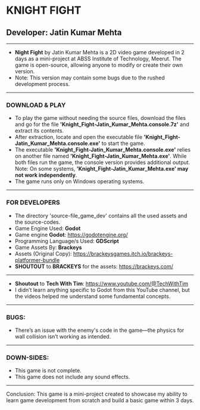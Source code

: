 # KNIGHT FIGHT
## Developer: Jatin Kumar Mehta
---
* **Night Fight** by Jatin Kumar Mehta is a 2D video game developed in 2 days as a mini-project at ABSS Institute of Technology, Meerut. The game is open-source, allowing anyone to modify or create their own version.
* Note: This version may contain some bugs due to the rushed development process.
---
### DOWNLOAD & PLAY
* To play the game without needing the source files, download the files and go for the file **'Knight_Fight-Jatin_Kumar_Mehta.console.7z'** and extract its contents.
* After extraction, locate and open the executable file **'Knight_Fight-Jatin_Kumar_Mehta.console.exe'** to start the game.
* The executable **'Knight_Fight-Jatin_Kumar_Mehta.console.exe'** relies on another file named **'Knight_Fight-Jatin_Kumar_Mehta.exe'**. While both files run the game, the console version provides additional output. Note: On some systems, **'Knight_Fight-Jatin_Kumar_Mehta.exe' may not work independently**.
* The game runs only on Windows operating systems.
---
### FOR DEVELOPERS
* The directory 'source-file_game_dev' contains all the used assets and the source-codes.
* Game Engine Used: **Godot**
* Game engine **Godot**: https://godotengine.org/
* Programming Language/s Used: **GDScript**
* Game Assets By: **Brackeys**
* Assets (Original Copy): https://brackeysgames.itch.io/brackeys-platformer-bundle
* **SHOUTOUT** to **BRACKEYS** for the assets: https://brackeys.com/
---
* **Shoutout** to **Tech With Tim**: https://www.youtube.com/@TechWithTim
* I didn’t learn anything specific to Godot from this YouTube channel, but the videos helped me understand some fundamental concepts.
---
### BUGS:
* There’s an issue with the enemy's code in the game—the physics for wall collision isn’t working as intended.
---
### DOWN-SIDES:
* This game is not complete.
* This game does not include any sound effects.
---
Conclusion: This game is a mini-project created to showcase my ability to learn game development from scratch and build a basic game within 3 days.
